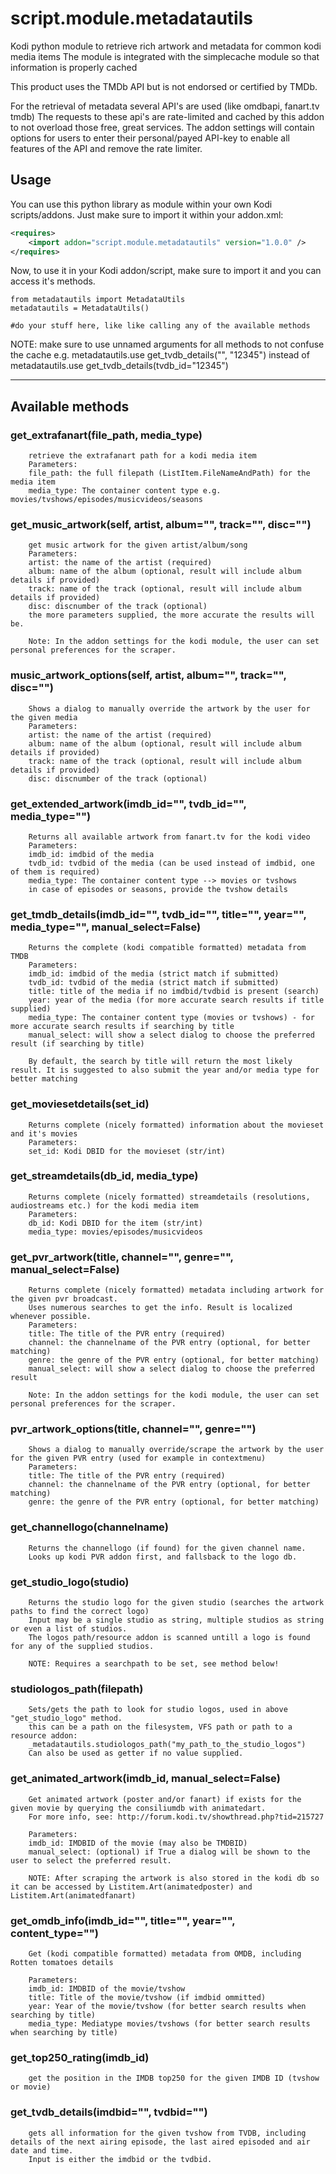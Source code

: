 # script.module.metadatautils
Kodi python module to retrieve rich artwork and metadata for common kodi media items
The module is integrated with the simplecache module so that information is properly cached

This product uses the TMDb API but is not endorsed or certified by TMDb.


For the retrieval of metadata several API's are used (like omdbapi, fanart.tv tmdb)
The requests to these api's are rate-limited and cached by this addon to not overload those free, great services.
The addon settings will contain options for users to enter their personal/payed API-key to enable all features of the API and remove the rate limiter.



## Usage

You can use this python library as module within your own Kodi scripts/addons.
Just make sure to import it within your addon.xml:

```xml
<requires>
    <import addon="script.module.metadatautils" version="1.0.0" />
</requires>
```

Now, to use it in your Kodi addon/script, make sure to import it and you can access it's methods.


```
from metadatautils import MetadataUtils
metadatautils = MetadataUtils()

#do your stuff here, like like calling any of the available methods
```

NOTE: make sure to use unnamed arguments for all methods to not confuse the cache
e.g. metadatautils.use get_tvdb_details("", "12345") instead of metadatautils.use get_tvdb_details(tvdb_id="12345")

---------------------------------------------------------------------------

## Available methods

### get_extrafanart(file_path, media_type)
```
    retrieve the extrafanart path for a kodi media item
    Parameters: 
    file_path: the full filepath (ListItem.FileNameAndPath) for the media item
    media_type: The container content type e.g. movies/tvshows/episodes/musicvideos/seasons
```


### get_music_artwork(self, artist, album="", track="", disc="")
```
    get music artwork for the given artist/album/song
    Parameters: 
    artist: the name of the artist (required)
    album: name of the album (optional, result will include album details if provided)
    track: name of the track (optional, result will include album details if provided)
    disc: discnumber of the track (optional)
    the more parameters supplied, the more accurate the results will be.
    
    Note: In the addon settings for the kodi module, the user can set personal preferences for the scraper.
```


### music_artwork_options(self, artist, album="", track="", disc="")
```
    Shows a dialog to manually override the artwork by the user for the given media
    Parameters: 
    artist: the name of the artist (required)
    album: name of the album (optional, result will include album details if provided)
    track: name of the track (optional, result will include album details if provided)
    disc: discnumber of the track (optional)
```

### get_extended_artwork(imdb_id="", tvdb_id="", media_type="")
```
    Returns all available artwork from fanart.tv for the kodi video
    Parameters: 
    imdb_id: imdbid of the media
    tvdb_id: tvdbid of the media (can be used instead of imdbid, one of them is required)
    media_type: The container content type --> movies or tvshows
    in case of episodes or seasons, provide the tvshow details
```

### get_tmdb_details(imdb_id="", tvdb_id="", title="", year="", media_type="", manual_select=False)
```
    Returns the complete (kodi compatible formatted) metadata from TMDB
    Parameters: 
    imdb_id: imdbid of the media (strict match if submitted)
    tvdb_id: tvdbid of the media (strict match if submitted)
    title: title of the media if no imdbid/tvdbid is present (search)
    year: year of the media (for more accurate search results if title supplied)
    media_type: The container content type (movies or tvshows) - for more accurate search results if searching by title
    manual_select: will show a select dialog to choose the preferred result (if searching by title)
    
    By default, the search by title will return the most likely result. It is suggested to also submit the year and/or media type for better matching
```

### get_moviesetdetails(set_id)
```
    Returns complete (nicely formatted) information about the movieset and it's movies
    Parameters: 
    set_id: Kodi DBID for the movieset (str/int)
```

### get_streamdetails(db_id, media_type)
```
    Returns complete (nicely formatted) streamdetails (resolutions, audiostreams etc.) for the kodi media item
    Parameters: 
    db_id: Kodi DBID for the item (str/int)
    media_type: movies/episodes/musicvideos
```


### get_pvr_artwork(title, channel="", genre="", manual_select=False)
```
    Returns complete (nicely formatted) metadata including artwork for the given pvr broadcast.
    Uses numerous searches to get the info. Result is localized whenever possible.
    Parameters: 
    title: The title of the PVR entry (required)
    channel: the channelname of the PVR entry (optional, for better matching)
    genre: the genre of the PVR entry (optional, for better matching)
    manual_select: will show a select dialog to choose the preferred result
    
    Note: In the addon settings for the kodi module, the user can set personal preferences for the scraper.
```

### pvr_artwork_options(title, channel="", genre="")
```
    Shows a dialog to manually override/scrape the artwork by the user for the given PVR entry (used for example in contextmenu)
    Parameters: 
    title: The title of the PVR entry (required)
    channel: the channelname of the PVR entry (optional, for better matching)
    genre: the genre of the PVR entry (optional, for better matching)
```

### get_channellogo(channelname)
```
    Returns the channellogo (if found) for the given channel name.
    Looks up kodi PVR addon first, and fallsback to the logo db.
```

### get_studio_logo(studio)
```
    Returns the studio logo for the given studio (searches the artwork paths to find the correct logo)
    Input may be a single studio as string, multiple studios as string or even a list of studios.
    The logos path/resource addon is scanned untill a logo is found for any of the supplied studios.
    
    NOTE: Requires a searchpath to be set, see method below!
```

### studiologos_path(filepath)
```
    Sets/gets the path to look for studio logos, used in above "get_studio_logo" method.
    this can be a path on the filesystem, VFS path or path to a resource addon:
    _metadatautils.studiologos_path("my_path_to_the_studio_logos")
    Can also be used as getter if no value supplied.
```


### get_animated_artwork(imdb_id, manual_select=False)
```
    Get animated artwork (poster and/or fanart) if exists for the given movie by querying the consiliumdb with animatedart.
    For more info, see: http://forum.kodi.tv/showthread.php?tid=215727
    
    Parameters: 
    imdb_id: IMDBID of the movie (may also be TMDBID)
    manual_select: (optional) if True a dialog will be shown to the user to select the preferred result.
    
    NOTE: After scraping the artwork is also stored in the kodi db so it can be accessed by Listitem.Art(animatedposter) and Listitem.Art(animatedfanart)
```


### get_omdb_info(imdb_id="", title="", year="", content_type="")
```
    Get (kodi compatible formatted) metadata from OMDB, including Rotten tomatoes details
    
    Parameters: 
    imdb_id: IMDBID of the movie/tvshow
    title: Title of the movie/tvshow (if imdbid ommitted)
    year: Year of the movie/tvshow (for better search results when searching by title)
    media_type: Mediatype movies/tvshows (for better search results when searching by title)
```

### get_top250_rating(imdb_id)
```
    get the position in the IMDB top250 for the given IMDB ID (tvshow or movie)
```

### get_tvdb_details(imdbid="", tvdbid="")
```
    gets all information for the given tvshow from TVDB, including details of the next airing episode, the last aired episoded and air date and time.
    Input is either the imdbid or the tvdbid.
```

